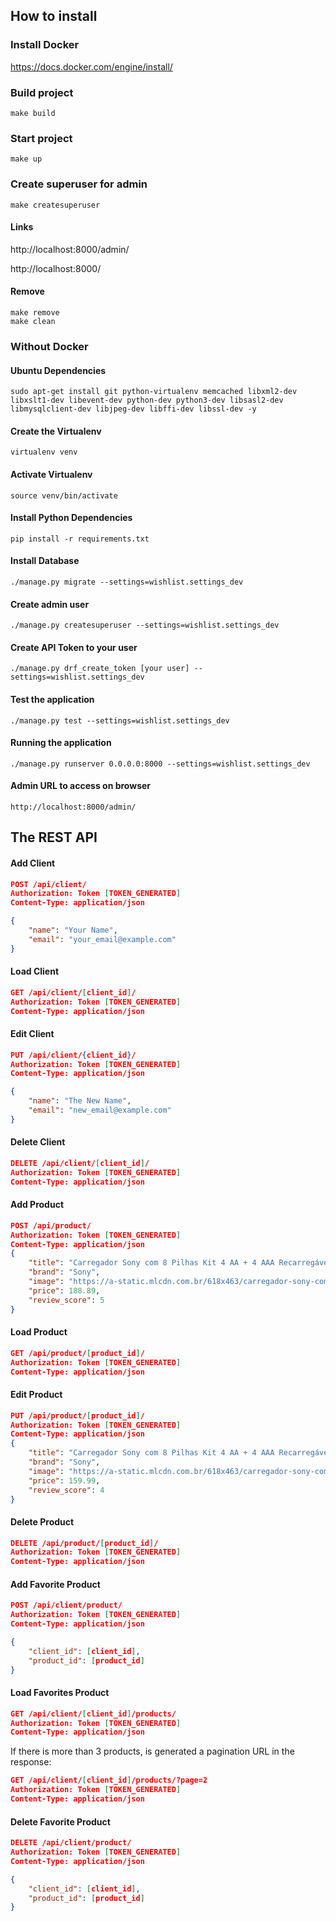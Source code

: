 ## How to install

### Install Docker

https://docs.docker.com/engine/install/

### Build project

```commandline
make build
```

### Start project

```commandline
make up
```

### Create superuser for admin

```commandline
make createsuperuser
```

#### Links
http://localhost:8000/admin/

http://localhost:8000/

#### Remove
```commandline
make remove
make clean
```

### Without Docker

#### Ubuntu Dependencies

```commandline
sudo apt-get install git python-virtualenv memcached libxml2-dev libxslt1-dev libevent-dev python-dev python3-dev libsasl2-dev libmysqlclient-dev libjpeg-dev libffi-dev libssl-dev -y
```

#### Create the Virtualenv
```commandline
virtualenv venv
```

#### Activate Virtualenv
```commandline
source venv/bin/activate
```

#### Install Python Dependencies

```commandline
pip install -r requirements.txt
```

#### Install Database

```commandline
./manage.py migrate --settings=wishlist.settings_dev
```

#### Create admin user

```commandline
./manage.py createsuperuser --settings=wishlist.settings_dev
```

#### Create API Token to your user

```commandline
./manage.py drf_create_token [your user] --settings=wishlist.settings_dev
```

#### Test the application

```commandline
./manage.py test --settings=wishlist.settings_dev
```

#### Running the application

```commandline
./manage.py runserver 0.0.0.0:8000 --settings=wishlist.settings_dev
```

#### Admin URL to access on browser
```
http://localhost:8000/admin/
```

## The REST API

#### Add Client
```json
POST /api/client/
Authorization: Token [TOKEN_GENERATED]
Content-Type: application/json

{
    "name": "Your Name",
    "email": "your_email@example.com"
}
```

#### Load Client
```json
GET /api/client/[client_id]/
Authorization: Token [TOKEN_GENERATED]
Content-Type: application/json
```

#### Edit Client
```json
PUT /api/client/{client_id}/
Authorization: Token [TOKEN_GENERATED]
Content-Type: application/json

{
    "name": "The New Name",
    "email": "new_email@example.com"
}

```

#### Delete Client
```json
DELETE /api/client/[client_id]/
Authorization: Token [TOKEN_GENERATED]
Content-Type: application/json
```

#### Add Product
```json
POST /api/product/
Authorization: Token [TOKEN_GENERATED]
Content-Type: application/json
{
    "title": "Carregador Sony com 8 Pilhas Kit 4 AA + 4 AAA Recarregável",
    "brand": "Sony",
    "image": "https://a-static.mlcdn.com.br/618x463/carregador-sony-com-8-pilhas-kit-4-aa-4-aaa-recarregavel/vitrinedosimportados/26386/e402cd8f4e0e0a24ed2f43d0896370fd.jpg",
    "price": 188.89,
    "review_score": 5
}

```
#### Load Product

```json
GET /api/product/[product_id]/
Authorization: Token [TOKEN_GENERATED]
Content-Type: application/json
```

#### Edit Product
```json
PUT /api/product/[product_id]/
Authorization: Token [TOKEN_GENERATED]
Content-Type: application/json
{
    "title": "Carregador Sony com 8 Pilhas Kit 4 AA + 4 AAA Recarregável",
    "brand": "Sony",
    "image": "https://a-static.mlcdn.com.br/618x463/carregador-sony-com-8-pilhas-kit-4-aa-4-aaa-recarregavel/vitrinedosimportados/26386/e402cd8f4e0e0a24ed2f43d0896370fd.jpg",
    "price": 159.99,
    "review_score": 4
}
```

#### Delete Product
```json
DELETE /api/product/[product_id]/
Authorization: Token [TOKEN_GENERATED]
Content-Type: application/json
```


#### Add Favorite Product
```json
POST /api/client/product/
Authorization: Token [TOKEN_GENERATED]
Content-Type: application/json

{
    "client_id": [client_id],
    "product_id": [product_id]
}
```

#### Load Favorites Product
```json
GET /api/client/[client_id]/products/
Authorization: Token [TOKEN_GENERATED]
Content-Type: application/json
```

If there is more than 3 products, is generated a pagination URL in the response:
```json
GET /api/client/[client_id]/products/?page=2
Authorization: Token [TOKEN_GENERATED]
Content-Type: application/json
```

#### Delete Favorite Product
```json
DELETE /api/client/product/
Authorization: Token [TOKEN_GENERATED]
Content-Type: application/json

{
    "client_id": [client_id],
    "product_id": [product_id]
}
```
